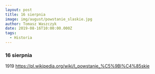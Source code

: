 ```yaml
---
layout: post
title: 16 sierpnia
image: img/august/powstanie_slaskie.jpg
author: Tomasz Waszczyk
date: 2019-08-16T10:00:00.000Z
tags:
  - Historia
---
```


### 16 sierpnia

1919 <https://pl.wikipedia.org/wiki/I_powstanie_%C5%9Bl%C4%85skie>
